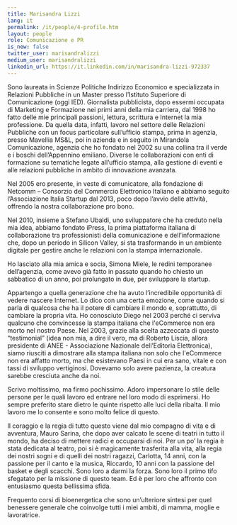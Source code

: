 ```yaml
---
title: Marisandra Lizzi
lang: it
permalink: /it/people/4-profile.htm
layout: people
role: Comunicazione e PR
is_new: false
twitter_user: marisandralizzi
medium_user: marisandralizzi
linkedin_url: https://it.linkedin.com/in/marisandra-lizzi-972337
---
```

Sono  laureata in Scienze Politiche Indirizzo Economico e specializzata in Relazioni Pubbliche in un Master presso l’Istituto Superiore di Comunicazione (oggi IED). Giornalista pubblicista, dopo essermi occupata di Marketing e Formazione nei primi anni della mia carriera, dal 1998 ho fatto delle mie principali passioni, lettura, scrittura e Internet la mia professione. Da quella data, infatti, lavoro nel settore delle Relazioni Pubbliche con un focus particolare sull’ufficio stampa, prima in agenzia, presso Mavellia MS&L, poi in azienda e in seguito in Mirandola Comunicazione, agenzia che ho fondato nel 2002 su una collina tra il verde e i boschi dell’Appennino emiliano. Diverse le collaborazioni con enti di formazione su tematiche legate all’ufficio stampa, alla gestione di eventi e alle relazioni pubbliche in ambito di innovazione avanzata.

Nel 2005 ero presente, in veste di comunicatore, alla fondazione di Netcomm – Consorzio del Commercio Elettronico Italiano e abbiamo seguito l’Associazione Italia Startup dal 2013, poco dopo l’avvio delle attività, offrendo la nostra collaborazione pro bono.

Nel 2010, insieme a Stefano Ubaldi, uno sviluppatore che ha creduto nella mia idea, abbiamo fondato iPress, la prima piattaforma italiana di collaborazione tra professionisti della comunicazione e dell’informazione che, dopo un periodo in Silicon Valley, si sta trasformando in un ambiente digitale per gestire anche le relazioni con la stampa internazionale.

Ho lasciato alla mia amica e socia, Simona Miele, le redini temporanee dell’agenzia, come avevo già fatto in passato quando ho chiesto un sabbatico di un anno, poi prolungato in due, per sviluppare la startup.

Appartengo a quella generazione che ha avuto l’incredibile opportunità di vedere nascere Internet. Lo dico con una certa emozione, come quando si parla di qualcosa che ha il potere di cambiare il mondo e, soprattutto, di cambiare la propria vita. Ho conosciuto Diego nel 2003 perché ci serviva qualcuno che convincesse la stampa italiana che l'eCommerce non era morto nel nostro Paese. Nel 2003, grazie alla scelta azzeccata di questo “testimonial” (idea non mia, a dire il vero, ma di Roberto Liscia, allora presidente di ANEE - Associazione Nazionale dell’Editoria Elettronica), siamo riusciti a dimostrare alla stampa italiana non solo che l'eCommerce non era affatto morto, ma che esistevano Paesi in cui era sano, vitale e con tassi di sviluppo vertiginosi. Dovevamo solo avere pazienza, la creatura sarebbe cresciuta anche da noi.

Scrivo moltissimo, ma firmo pochissimo. Adoro impersonare lo stile delle persone per le quali lavoro ed entrare nel loro modo di esprimersi. Ho sempre preferito stare dietro le quinte rispetto alle luci della ribalta. Il mio lavoro me lo consente e sono molto felice di questo.

Il coraggio e la regia di tutto questo viene dal mio compagno di vita e di avventura, Mauro Sarina, che dopo aver calcato le scene di teatri in tutto il mondo, ha deciso di mettere radici e occuparsi di noi. Per un po’ la regia è stata dedicata al teatro, poi si è magicamente trasferita alla vita, alla regia dei nostri sogni e di quelli dei nostri ragazzi, Carlotta, 14 anni, con la passione per il canto e la musica, Riccardo, 10 anni con la passione del basket e degli scacchi. Sono loro a darmi la forza. Sono loro il primo tifo sfegatato per la missione di questo team. Ed è per loro che affronto con entusiasmo questa bellissima sfida.

Frequento corsi di bioenergetica che sono un’ulteriore sintesi per quel benessere generale che coinvolge tutti i miei ambiti, di mamma, moglie e lavoratrice.
